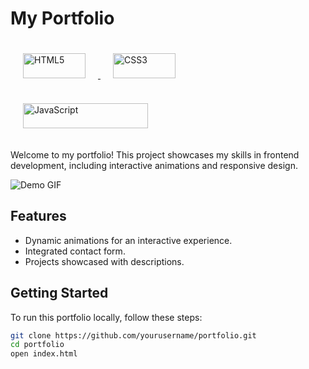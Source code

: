 # My Portfolio

 <a href="https://developer.mozilla.org/en-US/docs/Web/HTML" target="_blank">
    <img src="https://img.shields.io/badge/HTML5-E34F26?style=for-the-badge&logo=html5&logoColor=white" alt="HTML5" style="margin: 20px;" width="100" height="40">
  </a>
  <a href="https://developer.mozilla.org/en-US/docs/Web/CSS" target="_blank">
    <img src="https://img.shields.io/badge/CSS3-1572B6?style=for-the-badge&logo=css3&logoColor=white" alt="CSS3" style="margin: 20px;" width="100" height="40">
  </a>
  <a href="https://developer.mozilla.org/en-US/docs/Web/JavaScript" target="_blank">
    <img src="https://img.shields.io/badge/JavaScript-ES6+-yellow?style=for-the-badge&logo=javascript&logoColor=white" alt="JavaScript" style="margin: 20px;" width="200" height="40">
  </a>

Welcome to my portfolio! This project showcases my skills in frontend development, including interactive animations and responsive design.

![Demo GIF](https://github.com/Nupurpusha/My-Portfolio/blob/main/demo.gif.gif)

## Features
- Dynamic animations for an interactive experience.
- Integrated contact form.
- Projects showcased with descriptions.

## Getting Started
To run this portfolio locally, follow these steps:

```bash
git clone https://github.com/yourusername/portfolio.git
cd portfolio
open index.html
